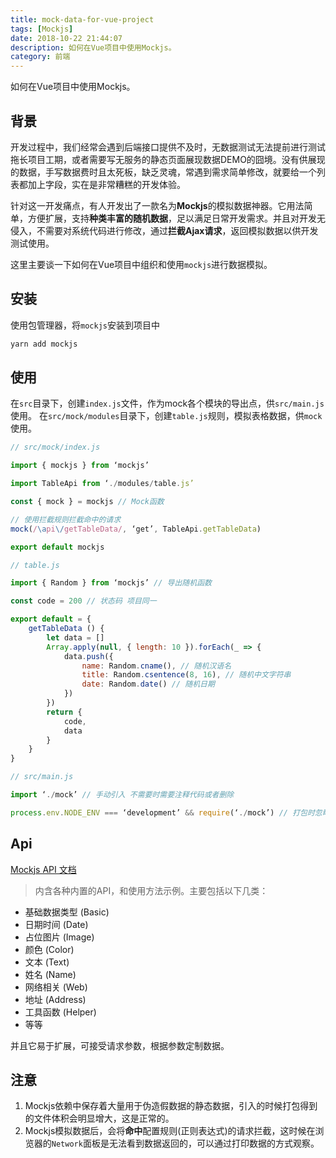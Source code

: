 ```yaml
---
title: mock-data-for-vue-project
tags: [Mockjs]
date: 2018-10-22 21:44:07
description: 如何在Vue项目中使用Mockjs。
category: 前端
---
```


如何在Vue项目中使用Mockjs。
<!-- more -->

## 背景

开发过程中，我们经常会遇到后端接口提供不及时，无数据测试无法提前进行测试拖长项目工期，或者需要写无服务的静态页面展现数据DEMO的囧境。没有供展现的数据，手写数据费时且太死板，缺乏灵魂，常遇到需求简单修改，就要给一个列表都加上字段，实在是非常糟糕的开发体验。

针对这一开发痛点，有人开发出了一款名为**Mockjs**的模拟数据神器。它用法简单，方便扩展，支持**种类丰富的随机数据**，足以满足日常开发需求。并且对开发无侵入，不需要对系统代码进行修改，通过**拦截Ajax请求**，返回模拟数据以供开发测试使用。

这里主要谈一下如何在Vue项目中组织和使用`mockjs`进行数据模拟。

## 安装

使用包管理器，将`mockjs`安装到项目中

``` js
yarn add mockjs
```

## 使用

在`src`目录下，创建`index.js`文件，作为mock各个模块的导出点，供`src/main.js`使用。
在`src/mock/modules`目录下，创建`table.js`规则，模拟表格数据，供`mock`使用。

``` js
// src/mock/index.js

import { mockjs } from ‘mockjs’

import TableApi from ‘./modules/table.js’

const { mock } = mockjs // Mock函数

// 使用拦截规则拦截命中的请求
mock(/\api\/getTableData/, ‘get’, TableApi.getTableData)

export default mockjs

```

``` js
// table.js

import { Random } from ‘mockjs’ // 导出随机函数

const code = 200 // 状态码 项目同一

export default = {
    getTableData () {
        let data = []
        Array.apply(null, { length: 10 }).forEach(_ => {
            data.push({
                name: Random.cname(), // 随机汉语名
                title: Random.csentence(8, 16), // 随机中文字符串
                date: Random.date() // 随机日期
            })
        })
        return {
            code,
            data
        }
    }
}
```

``` js
// src/main.js

import ‘./mock’ // 手动引入 不需要时需要注释代码或者删除

process.env.NODE_ENV === ‘development’ && require(‘./mock’) // 打包时忽略
``` 

## Api

[Mockjs API 文档](https://github.com/nuysoft/Mock/wiki/Basic)

> 内含各种内置的API，和使用方法示例。主要包括以下几类：

- 基础数据类型 (Basic)
- 日期时间 (Date)
- 占位图片 (Image)
- 颜色 (Color)
- 文本 (Text)
- 姓名 (Name)
- 网络相关 (Web)
- 地址 (Address)
- 工具函数 (Helper)
- 等等

并且它易于扩展，可接受请求参数，根据参数定制数据。

## 注意

1. Mockjs依赖中保存着大量用于伪造假数据的静态数据，引入的时候打包得到的文件体积会明显增大，这是正常的。
2. Mockjs模拟数据后，会将**命中**配置规则(正则表达式)的请求拦截，这时候在浏览器的`Network`面板是无法看到数据返回的，可以通过打印数据的方式观察。


